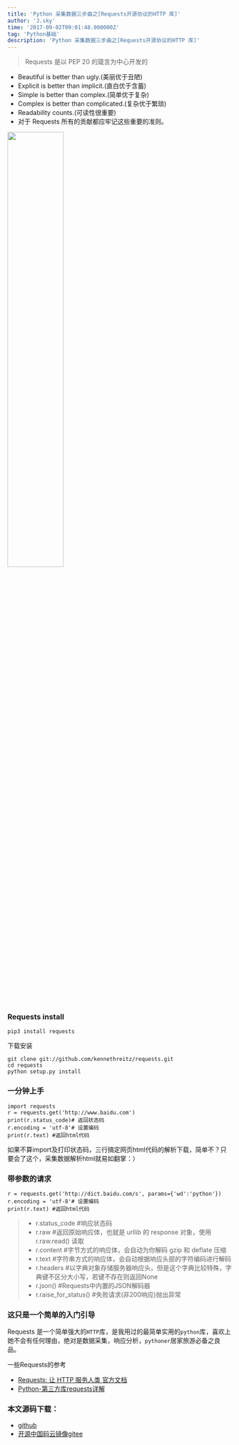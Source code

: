 ```yaml
---
title: 'Python 采集数据三步曲之[Requests开源协议的HTTP 库]'
author: 'J.sky'
time: '2017-09-02T09:01:48.000000Z'
tag: 'Python基础'
description: 'Python 采集数据三步曲之[Requests开源协议的HTTP 库]'
---
```


> Requests 是以 PEP 20 的箴言为中心开发的

+ Beautiful is better than ugly.(美丽优于丑陋)
+ Explicit is better than implicit.(直白优于含蓄)
+ Simple is better than complex.(简单优于复杂)
+ Complex is better than complicated.(复杂优于繁琐)
+ Readability counts.(可读性很重要)
+ 对于 Requests 所有的贡献都应牢记这些重要的准则。
<img src="http://cn.python-requests.org/zh_CN/latest/_static/requests-sidebar.png" style="width:50%; height:50%;" />

### Requests install

    pip3 install requests

下载安装

    git clone git://github.com/kennethreitz/requests.git
    cd requests
    python setup.py install

### 一分钟上手

<pre><code class="python">import requests
r = requests.get('http://www.baidu.com')
print(r.status_code)# 返回状态码
r.encoding = 'utf-8'# 设置编码
print(r.text) #返回html代码
</code></pre>

如果不算import及打印状态码，三行搞定网页html代码的解析下载，简单不？只要会了这个，采集数据解析html就易如翻掌：）

### 带参数的请求

<pre><code class="python">r = requests.get('http://dict.baidu.com/s', params={'wd':'python'})
r.encoding = 'utf-8'# 设置编码
print(r.text) #返回html代码
</code></pre>

> + r.status_code #响应状态码
> + r.raw #返回原始响应体，也就是 urllib 的 response 对象，使用 r.raw.read() 读取
> + r.content #字节方式的响应体，会自动为你解码 gzip 和 deflate 压缩
> + r.text #字符串方式的响应体，会自动根据响应头部的字符编码进行解码
> + r.headers #以字典对象存储服务器响应头，但是这个字典比较特殊，字典键不区分大小写，若键不存在则返回None
> + r.json() #Requests中内置的JSON解码器
> + r.raise_for_status() #失败请求(非200响应)抛出异常

### 这只是一个简单的入门引导

Requests 是一个简单强大的`HTTP`库，是我用过的最简单实用的`python`库，喜欢上她不会有任何理由，绝对是数据采集，响应分析，`pythoner`居家旅游必备之良品。

一些Requests的参考

+  [Requests: 让 HTTP 服务人类 官方文档](http://cn.python-requests.org/zh_CN/latest/index.html)
+  [Python-第三方库requests详解](http://blog.csdn.net/shanzhizi/article/details/50903748)

### 本文源码下载：

+ [github](https://github.com/bosichong/17python.com/tree/master/re)
+ [开源中国码云镜像gitee](https://gitee.com/J_Sky/17python.com/tree/master/re)